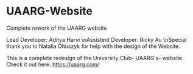 # UAARG-Website
Complete rework of the UAARG website

Lead Developer: Aditya Harvi
\nAssistent Developer: Ricky Au
\nSpecial thank you to Natalia Oltuszyk for help with the design of the Website.

This is a complete redesign of the University Club- UAARG's- website.
Check it out here:
https://uaarg.com/
